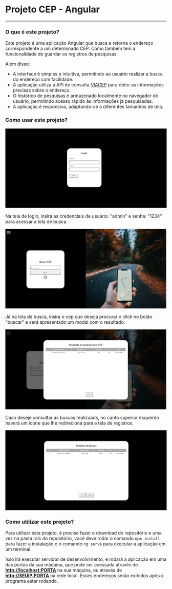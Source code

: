 
# Projeto CEP - Angular

---

### O que é este projeto?

Este projeto é uma aplicação Angular que busca e retorna o endereço correspondente a um determinado CEP. Como também tem a funcionalidade de guardar os registros de pesquisas.

Além disso:

- A interface é simples e intuitiva, permitindo ao usuário realizar a busca do endereço com facilidade.
- A aplicação utiliza a API de consulta [VIACEP](https://viacep.com.br/) para obter as informações precisas sobre o endereço.
- O histórico de pesquisas é armazenado localmente no navegador do usuário, permitindo acesso rápido às informações já pesquisadas.
- A aplicação é responsiva, adaptando-se a diferentes tamanhos de tela.

### Como usar este projeto?

<img src="./src/assets/img/login.png">

Na tela de login, insira as credenciais de usuário: "admin" e senha: "1234" para acessar a tela de busca.

<img src="./src/assets/img/home.png">

Já na tela de busca, insira o cep que deseja procurar e click no botão "buscar" e será apresentado um modal com o resultado.

<img src="./src/assets/img/resultado.png">

Caso deseje consultar as buscas realizaads, no canto superior esquerdo haverá um ícone que lhe redirecioná para a tela de registros.

<img src="./src/assets/img/historico.png">

### Como utilizar este projeto?

Para utilizar este projeto, é preciso fazer o download do repositório e uma vez na pasta raís do repositório, você deve rodar o comando `npm install` para fazer a instalação e o comando `ng serve` para executar a aplicação em um terminal.

Isso irá executar servidor de desenvolvimento, e rodará a aplicação em uma das portas da sua máquina, que pode ser acessada através de **<http://localhost:PORTA>** na sua máquina, ou através de  **<http://SEUIP:PORTA>** na rede local. Esses endereços serão exibidos após o programa estar rodando.
